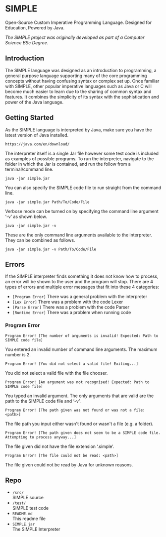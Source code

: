 # SIMPLE

Open-Source Custom Imperative Programming Language. 
Designed for Education, Powered by Java.

_The SIMPLE project was originally developed as part of a Computer Science BSc Degree._

## Introduction

The SIMPLE language was designed as an introduction to programming, a general purpose language supporting many of the core programming concepts without having confusing syntax or complex set up. Once familiar with SIMPLE, other popular imperative languages such as Java or C will become much easier to learn due to the sharing of common syntax and features. It combines the simplicity of its syntax with the sophistication and power of the Java language.

## Getting Started

As the SIMPLE language is interpreted by Java, make sure you have the latest version of Java installed.

```
https://java.com/en/download/
```

The interpreter itself is a single Jar file however some test code is included as examples of possible programs. To run the interpreter, navigate to the folder in which the Jar is contained, and run the follow from a terminal/command line.

```java -jar simple.jar
```
You can also specify the SIMPLE code file to run straight from the command line.

```java -jar simple.jar Path/To/Code/File
```
Verbose mode can be turned on by specifying the command line argument ‘-v’ as shown below. 

```java -jar simple.jar -v
```
These are the only command line arguments available to the interpreter. They can be combined as follows.

```java -jar simple.jar -v Path/To/Code/File
```

## Errors

If the SIMPLE interpreter finds something it does not know how to process, an error will be shown to the user and the program will stop. There are 4 types of errors and multiple error messages that fit into these 4 categories:
- `[Program Error]`    There was a general problem with the interpreter- `[Lex Error]`        There was a problem with the code Lexer- `[Parse Error]`      There was a problem with the code Parser- `[Runtime Error]`    There was a problem when running code

### Program Error

```Program Error! [The number of arguments is invalid! Expected: Path to SIMPLE code file]```
You entered an invalid number of command line arguments. The maximum number is 2.

```Program Error! [You did not select a valid file! Exiting...]```
You did not select a valid file with the file chooser.

```Program Error! [An argument was not recognised! Expected: Path to SIMPLE code file]```
You typed an invalid argument. The only arguments that are valid are the path to the SIMPLE code file and ‘-v’.


```Program Error! [The path given was not found or was not a file: <path>]```
The file path you input either wasn't found or wasn't a file (e.g. a folder).

```Program Error! [The path given does not seem to be a SIMPLE code file. Attempting to process anyway...]```
The file given did not have the file extension ‘.simple’.

```Program Error! [The file could not be read: <path>]```

The file given could not be read by Java for unknown reasons.

## Repo

- `/src/`	
	SIMPLE source
- `/test/`	
	SIMPLE test code
- `README.md`	
	This readme file
- `SIMPLE.jar`	
	The SIMPLE Interpreter